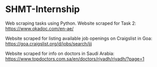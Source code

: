 # SHMT-Internship
Web scraping tasks using Python.
Website scraped for Task 2: https://www.okadoc.com/en-ae/

Website scraped for listing available job openings on Craigslist in Goa: https://goa.craigslist.org/d/jobs/search/jjj

Website scraped for info on doctors in Saudi Arabia: https://www.topdoctors.com.sa/en/doctors/riyadh/riyadh/?page=1
